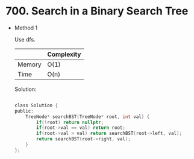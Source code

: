 # 700. Search in a Binary Search Tree
- Method 1

    Use dfs.

    | |   Complexity  |
    | ----------- | ----------- | 
    |  Memory     | O(1) | 
    |      Time       |  O(n) | 


    Solution:

    ``` h

    class Solution {
    public:
        TreeNode* searchBST(TreeNode* root, int val) {
            if(!root) return nullptr;
            if(root->val == val) return root;
            if(root->val > val) return searchBST(root->left, val);
            return searchBST(root->right, val); 
        }
    };

    ```

<!-- - Method 2

    This is another method.

    | |   Complexity  |
    | ----------- | ----------- | 
    |  Memory     | O(n) | 
    |      Time       |  O(n) | 


    Solution:

    ``` h



    ```

- Additional Knowledge:
       
    Here are some additional knowledge.



<br> -->